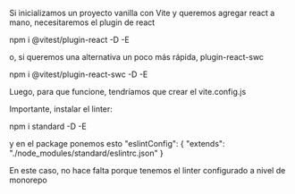 Si inicializamos un proyecto vanilla con Vite y queremos agregar react a mano,
necesitaremos el plugin de react

npm i @vitest/plugin-react -D -E

o, si queremos una alternativa un poco más rápida, plugin-react-swc

npm i @vitest/plugin-react-swc -D -E

Luego, para que funcione, tendríamos que crear el vite.config.js

Importante, instalar el linter:

npm i standard -D -E

y en el package ponemos esto
  "eslintConfig": {
    "extends": "./node_modules/standard/eslintrc.json"
  }

En este caso, no hace falta porque tenemos el linter configurado a nivel de monorepo